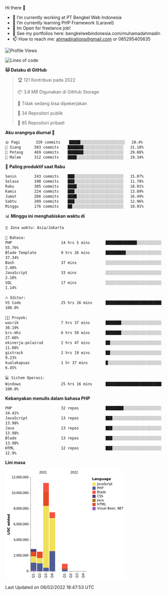 Hi there 👋

- 🔭 I’m currently working at PT Bengkel Web Indonesia
- 🌱 I’m currently learning PHP Framework (Laravel)
- 📂 Im Open for freelance job!
- 🧷 See my portfolios here: bengkelwebindonesia.com/muhamadahmadin
- 📫 How to reach me: ahmadinations@gmail.com or 085295405635


<!--START_SECTION:waka-->
![Profile Views](http://img.shields.io/badge/Profil%20dilihat-1-blue)

![Lines of code](https://img.shields.io/badge/Sejak%20Hello%20World%20aku%20telah%20menulis-25%20Million%20baris%20kode-blue)

**🐱 Dataku di GitHub** 

> 🏆 121 Kontribusi pada 2022
 > 
> 📦 3.8 MB Digunakan di GitHub Storage 
 > 
> 🚫 Tidak sedang bisa dipekerjakan
 > 
> 📜 34 Repositori publik 
 > 
> 🔑 85 Repositori pribadi  
 > 
**Aku orangnya diurnal 🐤** 

```text
🌞 Pagi       329 commits    █████░░░░░░░░░░░░░░░░░░░░   20.4% 
🌆 Siang      503 commits    ███████░░░░░░░░░░░░░░░░░░   31.18% 
🌃 Petang     469 commits    ███████░░░░░░░░░░░░░░░░░░   29.08% 
🌙 Malam      312 commits    ████░░░░░░░░░░░░░░░░░░░░░   19.34%

```
📅 **Paling produktif saat Rabu** 

```text
Senin        243 commits    ███░░░░░░░░░░░░░░░░░░░░░░   15.07% 
Selasa       190 commits    ███░░░░░░░░░░░░░░░░░░░░░░   11.78% 
Rabu         305 commits    ████░░░░░░░░░░░░░░░░░░░░░   18.91% 
Kamis        224 commits    ███░░░░░░░░░░░░░░░░░░░░░░   13.89% 
Jumat        266 commits    ████░░░░░░░░░░░░░░░░░░░░░   16.49% 
Sabtu        209 commits    ███░░░░░░░░░░░░░░░░░░░░░░   12.96% 
Minggu       176 commits    ██░░░░░░░░░░░░░░░░░░░░░░░   10.91%

```


📊 **Minggu ini menghabiskan waktu di** 

```text
⌚︎ Zona waktu: Asia/Jakarta

💬 Bahasa: 
PHP                      14 hrs 5 mins       ██████████████░░░░░░░░░░░   55.76% 
Blade Template           9 hrs 26 mins       █████████░░░░░░░░░░░░░░░░   37.34% 
Bash                     37 mins             ░░░░░░░░░░░░░░░░░░░░░░░░░   2.48% 
JavaScript               33 mins             ░░░░░░░░░░░░░░░░░░░░░░░░░   2.18% 
SQL                      17 mins             ░░░░░░░░░░░░░░░░░░░░░░░░░   1.14%

🔥 Editor: 
VS Code                  25 hrs 16 mins      █████████████████████████   100.0%

🐱‍💻 Proyek: 
wasrik                   7 hrs 37 mins       ███████░░░░░░░░░░░░░░░░░░   30.19% 
krs-mhs                  6 hrs 59 mins       ███████░░░░░░░░░░░░░░░░░░   27.66% 
ekinerja-polairud        2 hrs 47 mins       ██░░░░░░░░░░░░░░░░░░░░░░░   11.06% 
gistrack                 2 hrs 19 mins       ██░░░░░░░░░░░░░░░░░░░░░░░   9.23% 
kualakapuas              1 hr 37 mins        █░░░░░░░░░░░░░░░░░░░░░░░░   6.45%

💻 Sistem Operasi: 
Windows                  25 hrs 16 mins      █████████████████████████   100.0%

```

**Kebanyakan menulis dalam bahasa PHP** 

```text
PHP                      32 repos            ████████░░░░░░░░░░░░░░░░░   34.41% 
JavaScript               13 repos            ███░░░░░░░░░░░░░░░░░░░░░░   13.98% 
Java                     13 repos            ███░░░░░░░░░░░░░░░░░░░░░░   13.98% 
Blade                    13 repos            ███░░░░░░░░░░░░░░░░░░░░░░   13.98% 
HTML                     12 repos            ███░░░░░░░░░░░░░░░░░░░░░░   12.9%

```


**Lini masa**

![Chart not found](https://raw.githubusercontent.com/MuhamadAhmadin/MuhamadAhmadin/master/charts/bar_graph.png) 


 Last Updated on 08/02/2022 18:47:53 UTC
<!--END_SECTION:waka-->
